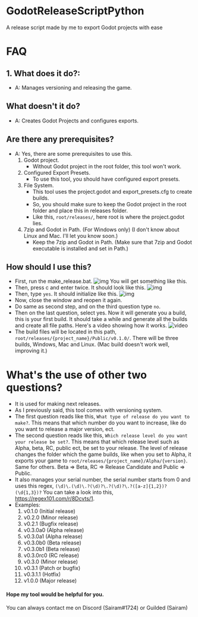 # GodotReleaseScriptPython
A release script made by me to export Godot projects with ease

# FAQ

## 1. What does it do?:
- A: Manages versioning and releasing the game.

## What doesn't it do?
- A: Creates Godot Projects and configures exports.

## Are there any prerequisites?
- A: Yes, there are some prerequisites to use this.  
    1. Godot project.  
        - Without Godot project in the root folder, this tool won't work.
    2. Configured Export Presets.
        - To use this tool, you should have configured export presets.
    3. File System.
        - This tool uses the project.godot and export_presets.cfg to create builds.
        - So, you should make sure to keep the Godot project in the root folder and place this in releases folder. 
        - Like this, `root/releases/`, here root is where the project.godot lies.  
    4. 7zip and Godot in Path. (For Windows only) (I don't know about Linux and Mac. I'll let you know soon.)
        - Keep the 7zip and Godot in Path. (Make sure that 7zip and Godot executable is installed and set in Path.)

## How should I use this? 
- First, run the make_release.bat.
![img](https://i.imgur.com/deIEZ1K.png) You will get something like this.  
- Then, press c and enter twice. It should look like this. ![img](https://i.imgur.com/VHOzHdF.png)
- Then, type `yes`. It should initialize like this. ![img](https://i.imgur.com/sqynZRu.png)
- Now, close the window and reopen it again.
- Do same as second step, and on the third question type `no`.
- Then on the last question, select yes. Now it will generate you a build, this is your first build. It should take a while and generate all the builds and create all file paths. Here's a video showing how it works. ![video](https://streamable.com/mtfdwn)
- The build files will be located in this path, `root/releases/{project_name}/Public/v0.1.0/`. There will be three builds, Windows, Mac and Linux. (Mac build doesn't work well, improving it.)

# What's the use of other two questions?
- It is used for making next releases.
- As I previously said, this tool comes with versioning system.
- The first question reads like this, `What type of release do you want to make?`. This means that which number do you want to increase, like do you want to release a major version, ect.
- The second question reads like this, `Which release level do you want your release be set?`. This means that which release level such as Alpha, beta, RC, public ect, be set to your release. The level of release changes the folder which the game builds, like when you set to Alpha,
it exports your game to `root/releases/{project_name}/Alpha/{version}`. Same for others. Beta => Beta, RC => Release Candidate and Public => Public.
- It also manages your serial number, the serial number starts from 0 and uses this regex, `(\d)\.(\d)\.?(\d)?\.?(\d)?\.?([a-z]{1,2})?(\d{1,3})?` You can take a look into this, https://regex101.com/r/8Dcvts/1.
- Examples: 
   1. v0.1.0 (Initial release)
   2. v0.2.0 (Minor release)
   3. v0.2.1 (Bugfix release)
   4. v0.3.0a0 (Alpha release)
   5. v0.3.0a1 (Alpha release)
   6. v0.3.0b0 (Beta release)
   7. v0.3.0b1 (Beta release)
   8. v0.3.0rc0 (RC release)
   9. v0.3.0 (Minor release)
   10. v0.3.1 (Patch or bugfix)
   11. v0.3.1.1 (Hotfix)
   12. v1.0.0 (Major release)  
#### Hope my tool would be helpful for you.
You can always contact me on Discord (Sairam#1724) or Guilded (Sairam)